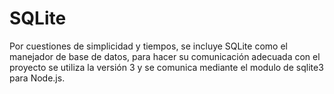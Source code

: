 # SQLite

Por cuestiones de simplicidad y tiempos, se incluye SQLite como el manejador de base de datos, para hacer su comunicación adecuada con el proyecto se utiliza la versión 3 y se comunica mediante el modulo de sqlite3 para Node.js.